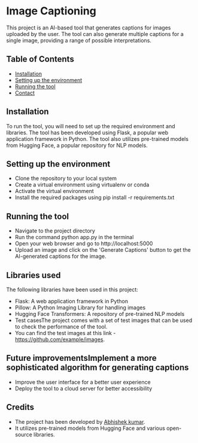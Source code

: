 # Image Captioning

This project is an AI-based tool that generates captions for images uploaded by the user. The tool can also generate multiple captions for a single image, providing a range of possible interpretations.

## Table of Contents

- [Installation](#installationx)
- [Setting up the environment](#usage)
- [Running the tool](#contributing)
- [Contact](#contact)

## Installation

To run the tool, you will need to set up the required environment and libraries. The tool has been developed using Flask, a popular web application framework in Python. The tool also utilizes pre-trained models from Hugging Face, a popular repository for NLP models.

## Setting up the environment

* Clone the repository to your local system
* Create a virtual environment using virtualenv or conda
* Activate the virtual environment
* Install the required packages using pip install -r requirements.txt

## Running the tool

* Navigate to the project directory
* Run the command python app.py in the terminal
* Open your web browser and go to http://localhost:5000
* Upload an image and click on the 'Generate Captions' button to get the AI-generated captions for the image.

## Libraries used

The following libraries have been used in this project:
* Flask: A web application framework in Python
* Pillow: A Python Imaging Library for handling images
* Hugging Face Transformers: A repository of pre-trained NLP models
* Test casesThe project comes with a set of test images that can be used to check the performance of the tool.
* You can find the test images at this link - https://github.com/example/images.

## Future improvementsImplement a more sophisticated algorithm for generating captions
* Improve the user interface for a better user experience
* Deploy the tool to a cloud server for better accessibility

## Credits

* The project has been developed by [Abhishek kumar](#installation).
* It utilizes pre-trained models from Hugging Face and various open-source libraries.

